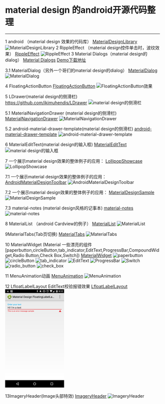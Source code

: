 # material design 的android开源代码整理

------
1 android （material design 效果的代码库）
[MaterialDesignLibrary][1]
![MaterialDesignLibrary][2]
2 RippleEffect （material design控件单击时，波纹效果）
[RippleEffect][3]
![RippleEffect][4]
3 Material Dialogs（material design的dialog）
[Material Dialogs][5]
[Demo下载地址][6]

3.1 MaterialDialog（另外一个哥们的material design的dialog）
[MaterialDialog][7]
![MaterialDialog][8]

4 FloatingActionButton
[FloatingActionButton][9]
![FloatingActionButton效果][10]

5 LDrawer(material design的侧滑栏)
https://github.com/ikimuhendis/LDrawer
![material design的侧滑栏][11]

5.1 MaterialNavigationDrawer (material design的侧滑栏)
[MaterialNavigationDrawer][12]
![MaterialNavigationDrawer][13]

5.2 android-material-drawer-template(material design的侧滑栏)
[android-material-drawer-template][14]
![android-material-drawer-template][15]

6 MaterialEditText(material design的输入框)
[MaterialEditText][16]
![material design的输入框][17]

7 一个展示material design效果的整体例子的应用：
[LollipopShowcase][18]
![LollipopShowcase][19]

7.1 一个展示material design效果的整体例子的应用：
[AndroidMaterialDesignToolbar][20]
![AndroidMaterialDesignToolbar][21]

7.2 一个展示material design效果的整体例子的应用：
[MaterialDesignSample][22]
![MaterialDesignSample][23]

7.3 material-notes (material design风格的记事本)
[material-notes][24]
![material-notes][25]

8 MaterialList （android Cardview的例子）
[MaterialList][26]
![MaterialList][27]

9MaterialTabs(Tab页切换)
[MaterialTabs][28]
![MaterialTabs][29]

10 MaterialWidget (Material 一些漂亮的组件[paperbutton,circleButton,tab_indicator,EditText,ProgressBar,CompoundWidget,Radio Button,Check Box,Switch])
[MaterialWidget][30]
![paperbutton][31]
![circleButton][32]
![tab_indicator][33]
![EditText][34]
![ProgressBar][35]
![Switch][36]
![radio_button][37]
![check_box][38]

11 MenuAnimation动画
[MenuAnimation][39]
![MenuAnimation][40]

12 LfloatLabelLayout EditText校验报错效果
[LfloatLabelLayout][41]
![LfloatLabelLayout][42]

13ImageryHeader(Image头部特效)
[ImageryHeader][43]
![ImageryHeader][44]

  [1]: https://github.com/navasmdc/MaterialDesignLibrary
  [2]: https://github.com/navasmdc/MaterialDesignLibrary/raw/master/images/color_selector.png
  [3]: https://github.com/traex/RippleEffect
  [4]: https://github.com/traex/RippleEffect/raw/master/demo.gif
  [5]: https://github.com/afollestad/material-dialogs
  [6]: https://github.com/afollestad/material-dialogs/blob/master/sample/sample.apk
  [7]: MaterialDialog
  [8]: https://github.com/drakeet/MaterialDialog/raw/master/screenshots/s7.png
  [9]: https://github.com/futuresimple/android-floating-action-button
  [10]: https://github.com/futuresimple/android-floating-action-button/raw/master/screenshots/menu.gif
  [11]: https://raw.githubusercontent.com/IkiMuhendis/LDrawer/master/images/animated.gif
  [12]: https://github.com/neokree/MaterialNavigationDrawer
  [13]: https://camo.githubusercontent.com/7043b4240e1be50bb68b3f101c1f9815c9be0f11/68747470733a2f2f7261772e6769746875622e636f6d2f6e656f6b7265652f4d6174657269616c4e617669676174696f6e4472617765722f6d61737465722f73637265656e312e6a7067
  [14]: https://github.com/kanytu/android-material-drawer-template
  [15]: https://raw.githubusercontent.com/kanytu/android-material-drawer-template/master/screenshots/playstore_style.gif
  [16]: https://github.com/rengwuxian/MaterialEditText
  [17]: https://github.com/rengwuxian/MaterialEditText/raw/master/images/material_edittext.png
  [18]: https://github.com/mikepenz/LollipopShowcase
  [19]: https://raw.githubusercontent.com/mikepenz/Android-LollipopShowcase/master/DEV/screenshots/screenshot_1_small.jpg
  [20]: https://github.com/tekinarslan/AndroidMaterialDesignToolbar
  [21]: https://camo.githubusercontent.com/c241f5a2c5bed1e17cd326ee31bae7e4f45b2782/687474703a2f2f7777772e737464726f69642e636f6d2f696d672f6f75747075745f3555546a43762e676966
  [22]: https://github.com/rejasupotaro/MaterialDesignSample
  [23]: https://github.com/rejasupotaro/MaterialDesignSample/raw/master/art/material_design_sample.gif
  [24]: https://github.com/dan-zx/material-notes
  [25]: https://camo.githubusercontent.com/07bc46398df7b90aab57752950dc66835f04d98d/68747470733a2f2f646c2e64726f70626f7875736572636f6e74656e742e636f6d2f752f313939353239352f696d672f4d6174657269616c4e6f7465732f64656d6f2e676966
  [26]: https://github.com/dexafree/MaterialList
  [27]: https://cloud.githubusercontent.com/assets/5815289/5599845/0d086f38-92cf-11e4-9099-c3e6b9bb9fb7.PNG
  [28]: https://github.com/neokree/MaterialTabs
  [29]: https://camo.githubusercontent.com/9615647c020466aa20c1e46a7bddbc3785414d6c/68747470733a2f2f7261772e6769746875622e636f6d2f6e656f6b7265652f4d6174657269616c546162732f6d61737465722f73637265656e2e6a7067
  [30]: https://github.com/keithellis/MaterialWidget
  [31]: https://github.com/keithellis/MaterialWidget/raw/master/capture/paper_button.png
  [32]: https://github.com/keithellis/MaterialWidget/raw/master/capture/circle_button.png
  [33]: https://github.com/keithellis/MaterialWidget/raw/master/capture/tab_indicator.png
  [34]: https://github.com/keithellis/MaterialWidget/raw/master/capture/floating_edit_text.png
  [35]: https://github.com/keithellis/MaterialWidget/raw/master/capture/circular_progress.png
  [36]: https://github.com/keithellis/MaterialWidget/raw/master/capture/switch.png
  [37]: https://github.com/keithellis/MaterialWidget/raw/master/capture/radio_button.png
  [38]: https://github.com/keithellis/MaterialWidget/raw/master/capture/check_box.png
  [39]: https://github.com/onivas/MenuAnimation
  [40]: https://github.com/onivas/MenuAnimation/raw/master/animationZoom.gif
  [41]: https://github.com/JesusM/LfloatLabelLayout
  [42]: https://github.com/JesusM/LfloatLabelLayout/raw/master/images/Screenshot_2014-10-27-09-13-00.png
  [43]: https://github.com/YukiMatsumura/ImageryHeader
  [44]: https://camo.githubusercontent.com/d5bb4ddb19127dac1c90b626dc8bc8bd0e7d5672/687474703a2f2f322e62702e626c6f6773706f742e636f6d2f2d6552317277335830626e342f55395f45767a47593133492f41414141414141414174772f3343716f4c5067627448592f733634302f7375726661636532622e676966
  
